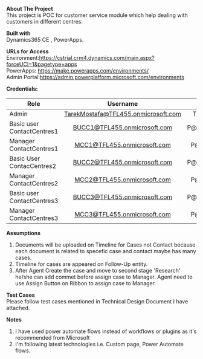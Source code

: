 **About The Project**<br />
This project is POC for customer service module which help dealing with customers in different centres.<br />

**Built with**<br />
Dynamics365 CE , PowerApps.<br />

**URLs for Access**<br />
Environment:https://cstrial.crm4.dynamics.com/main.aspx?forceUCI=1&pagetype=apps <br />
PowerApps: https://make.powerapps.com/environments/ <br />
Admin Portal:https://admin.powerplatform.microsoft.com/environments <br />

**Credentials:**<br />

| Role        | Username           | Password  |
| ------------- |:-------------:| -----:|
| Admin      | TarekMostafa@TFL455.onmicrosoft.com | TFLP@ssW0rd |
|Basic user ContactCentres1 |    BUCC1@TFL455.onmicrosoft.com      |P@ssW0rddCC1|
|Manager ContactCentres1    |    MCC1@TFL455.onmicrosoft.com       |P@ssW0rdCC1|
|Basic User ContacCentres2  |    BUCC2@TFL455.onmicrosoft.com      |P@ssW0rddCC2|
|Manager ContactCentres2    |    MCC2@TFL455.onmicrosoft.com       |P@ssW0rdCC2|
|Basic user ContactCentres3 |     BUCC3@TFL455.onmicrosoft.com     |P@ssW0rddCC3|
|Manager ContactCentres3    |    MCC3@TFL455.onmicrosoft.com       |P@ssW0rdCC3|

**Assumptions**<br />
1. Documents will be uploaded on Timeline for Cases not Contact because each document is related to specefic case and contact maybe has many cases.
2. Timeline for cases are appeared on Follow-Up entity.
3. After Agent Create the case and move to second stage 'Research' he/she can add commet before assign case to Manager. Agent need to use Assign Button on Ribbon to assign case to Manager.

**Test Cases**<br />
Please follow test cases mentioned in Technical Design Document I have attached.

**Notes**<br />
1. I have used power automate flows instead of workflows or plugins as it's recommended from Microsoft
2. I'm following latest technologies i.e. Custom page, Power Automate flows.

                

